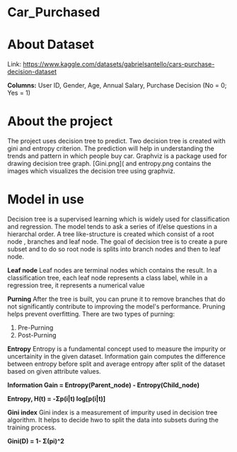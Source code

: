 # Car_Purchased

# About Dataset
Link: https://www.kaggle.com/datasets/gabrielsantello/cars-purchase-decision-dataset

**Columns:**
User ID,
Gender,
Age,
Annual Salary,
Purchase Decision (No = 0; Yes = 1)

# About the project
The project uses decision tree to predict. Two decision tree is created with gini and entropy criterion. 
The prediction will help in understanding the trends and pattern in which people buy car.
Graphviz is a package used for drawing decision tree graph. [Gini.png]( and entropy.png contains the images 
which visualizes the decision tree using graphviz. 

# Model in use
Decision tree is a supervised learning which is widely used for classification and regression. The model tends to ask
a series of if/else questions in a hierarchal order. A tree like-structure is created which consist of a root node , branches and leaf node.
The goal of decision tree is to create a pure subset and to do so root node is splits into branch nodes and then to leaf node.


**Leaf node**
Leaf nodes are terminal nodes which contains the result. In a classification tree, each leaf node represents a class label,
while in a regression tree, it represents a numerical value

**Purning**
After the tree is built, you can prune it to remove branches that do not significantly contribute to improving the model's performance. 
Pruning helps prevent overfitting.
There are two types of purning:
1) Pre-Purning
2) Post-Purning

**Entropy**
Entropy is a fundamental concept used to measure the impurity or uncertainity in the given dataset. Information gain computes the 
difference between entropy before split and average entropy after split of the dataset based on given attribute values.

**Information Gain = Entropy(Parent_node) - Entropy(Child_node)**

**Entropy, H(t) = -Σp(i|t) log[p(i|t)]**


**Gini index**
Gini index is a measurement of impurity used in decision tree algorithm.
It helps to decide hwo to split the data into subsets during the training process.

**Gini(D) = 1- Σ(pi)^2**



